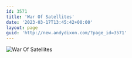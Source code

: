 ```yaml
---
id: 3571
title: 'War Of Satellites'
date: '2023-03-17T13:45:42+00:00'
layout: page
guid: 'http://new.andydixon.com/?page_id=3571'
---
```


![War Of Satellites](https://i0.wp.com/assets.g8x2.ldn.idrivee2-23.com/posters/War%20Of%20Satellites%2001.jpg?w=1200&ssl=1 "War Of Satellites")